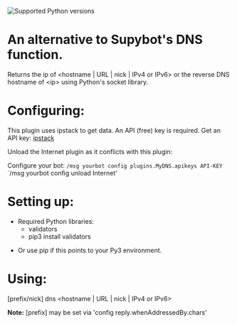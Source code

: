 ![Supported Python versions](https://img.shields.io/badge/python-3.4%2C%203.5%2C%203.6%2C%203.7%2C%203.8-blue.svg)
# An alternative to Supybot's DNS function.
Returns the ip of <hostname | URL | nick | IPv4 or IPv6> or the reverse DNS hostname of \<ip\> using Python's socket library.

Configuring:
===========

This plugin uses ipstack to get data. An API (free) key is required.
Get an API key: [ipstack](https://ipstack.com/)

Unload the Internet plugin as it conflicts with this plugin:

Configure your bot: 
                    `/msg yourbot config plugins.MyDNS.apikeys API-KEY`
                    `/msg yourbot config unload Internet'

Setting up:
==========

* Required Python libraries:
    - validators
    * pip3 install validators
- Or use pip if this points to your Py3 environment.

Using:
=====

[prefix/nick] dns <hostname | URL | nick | IPv4 or IPv6>

**Note:** [prefix] may be set via 'config reply.whenAddressedBy.chars'
